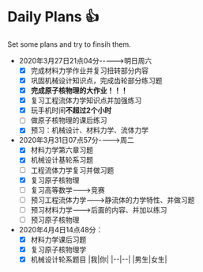 # Daily Plans :+1:
Set some plans and try to finsih them. 
* 2020年3月27日21点04分----->明日周六  
  - [x] 完成材料力学作业并复习扭转部分内容
  - [X] 巩固机械设计知识点，完成齿轮部分练习题
  - [x] **完成原子核物理的大作业！！！**
  - [x] 复习工程流体力学知识点并加强练习
  - [x] 玩手机时间**不超过2个小时**
  - [ ] 做原子核物理的课后练习
  - [x] 预习：机械设计、材料力学、流体力学  
* 2020年3月31日07点57分---->周二  
  - [x] 材料力学第六章习题
  - [x] 机械设计基轮系习题
  - [ ] 工程流体力学复习并做习题
  - [x] 复习原子核物理
  - [ ] 复习高等数学--->竞赛
  - [ ] 预习工程流体力学--->静流体的力学特性、并做习题
  - [ ] 预习材料力学--->后面的内容、并加以练习
  - [ ] 预习原子核物理  
* 2020年4月4日14点48分：
  - [x] 材料力学课后习题
  - [x] 复习原子核物理学
  - [x] 机械设计轮系题目
|我|你|
|--|--|
|男生|女生|
